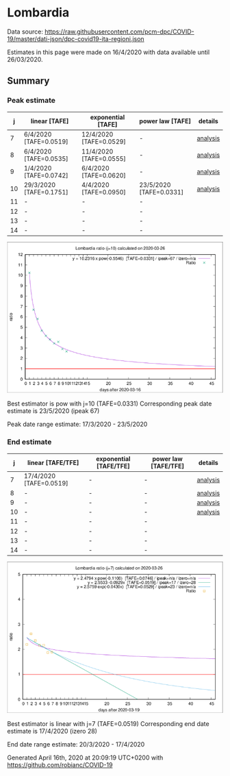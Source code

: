 # Lombardia


Data source: https://raw.githubusercontent.com/pcm-dpc/COVID-19/master/dati-json/dpc-covid19-ita-regioni.json

Estimates in this page were made on 16/4/2020 with data available until 26/03/2020.


## Summary 

### Peak estimate 
|j|linear [TAFE]|exponential [TAFE]|power law [TAFE]|details|
|---|----|-----------|---------|-------|
|7|6/4/2020 [TAFE=0.0519]|12/4/2020 [TAFE=0.0529]|-|[analysis](COVID-19_lombardia_j7_2020-03-26.md)|
|8|6/4/2020 [TAFE=0.0535]|11/4/2020 [TAFE=0.0555]|-|[analysis](COVID-19_lombardia_j8_2020-03-26.md)|
|9|1/4/2020 [TAFE=0.0742]|6/4/2020 [TAFE=0.0620]|-|[analysis](COVID-19_lombardia_j9_2020-03-26.md)|
|10|29/3/2020 [TAFE=0.1751]|4/4/2020 [TAFE=0.0950]|23/5/2020 [TAFE=0.0331]|[analysis](COVID-19_lombardia_j10_2020-03-26.md)|
|11|-|-|-||
|12|-|-|-||
|13|-|-|-||
|14|-|-|-||

![best peak estimate](COVID-19_lombardia_j10_2020-03-26.png)

Best estimator is pow with j=10 (TAFE=0.0331)
Corresponding peak date estimate is 23/5/2020 (ipeak 67)


Peak date range estimate: 17/3/2020 - 23/5/2020

### End estimate 
|j|linear [TAFE/TFE]|exponential [TAFE/TFE]|power law [TAFE/TFE]|details|
|---|----|-----------|---------|-------|
|7|17/4/2020 [TAFE=0.0519]|-|-|[analysis](COVID-19_lombardia_j7_2020-03-26.md)|
|8|-|-|-|[analysis](COVID-19_lombardia_j8_2020-03-26.md)|
|9|-|-|-|[analysis](COVID-19_lombardia_j9_2020-03-26.md)|
|10|-|-|-|[analysis](COVID-19_lombardia_j10_2020-03-26.md)|
|11|-|-|-||
|12|-|-|-||
|13|-|-|-||
|14|-|-|-||

![best zero estimate](COVID-19_lombardia_j7_2020-03-26.png)

Best estimator is linear with j=7 (TAFE=0.0519)
Corresponding end date estimate is 17/4/2020 (izero 28)


End date range estimate: 20/3/2020 - 17/4/2020

Generated April 16th, 2020 at 20:09:19 UTC+0200 with https://github.com/robianc/COVID-19
